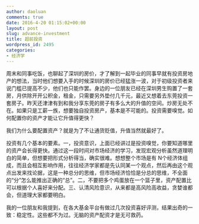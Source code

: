 ```yaml
---
author: daoluan
comments: true
date: 2016-4-20 01:15:02+00:00
layout: post
slug: advance-investment
title: 超前投资
wordpress_id: 2495
categories:
- 经济学
---
```


周末和同事吃饭，也聊起了深圳的房价，才了解到一起毕业的同事早就有投资房地产的想法，当时他们想要入手的时候深圳的房价已经猛涨一波，对于初级投资者来说门槛已提高不少，他们也只能作罢。身边的一位朋友已经在深圳男生购置了一套房，月供除开开公积金，租金，只需要另外垫付几千元，最近又想着去东莞投资一套房子。昨天还津津有到和我分享东莞的房子有多么大的升值的空间。炒房无处不在。如果只是工薪一族，想要独自投资房产，基本是不可能的。投资需要嗅觉。如何配置你的资产才能让它升值得更快？

我们为什么要配置资产？就是为了不让通货贬值，升值当然就最好了。

投资有几个基本的要素。一，投资意识，上面已经讲过是投资嗅觉，你要知道哪里的资产会长得更快。通过这一段时间对市场经济的学习，发现宏观分析虽然道理明白的简单，但想要把形式分析得当，确实很难。想想整个市场是有 N个经济体组成，而且会相互影响作用，往往经济学家都是先认同某一个观点，然后再由这个观点出发来找论据，这是一种总分的思维，但市场经济恰恰是分总的思维，不全面的“分”怎么能推出正确的“总”。二，不要把多个鸡蛋放在一个篮子里，资产配置比可以根据个人喜好来分配。三、认清风险意识，从来都是高风险高收益，贪婪谁都会，但道理大家都要明白。

我的一位朋友和我提到，在各大基金平台有做过几次投资喜好评测，结果出奇的一致：稳定性。这些都不为过。无脑的资产配资才是无可救药。
